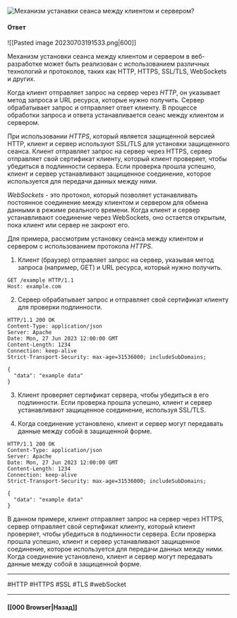 ![Механизм устанавки сеанса между клиентом и сервером?](https://youtu.be/-mWa7erZu64?t=570)

#### Ответ

![[Pasted image 20230703191533.png|600]]

Механизм установки сеанса между клиентом и сервером в веб-разработке может быть реализован с использованием различных технологий и протоколов, таких как HTTP, HTTPS, SSL/TLS, WebSockets и других.

Когда клиент отправляет запрос на сервер через *HTTP*, он указывает метод запроса и URL ресурса, которые нужно получить. Сервер обрабатывает запрос и отправляет ответ клиенту. В процессе обработки запроса и ответа устанавливается сеанс между клиентом и сервером.

При использовании *HTTPS*, который является защищенной версией HTTP, клиент и сервер используют SSL/TLS для установки защищенного сеанса. Клиент отправляет запрос на сервер через HTTPS, сервер отправляет свой сертификат клиенту, который клиент проверяет, чтобы убедиться в подлинности сервера. Если проверка прошла успешно, клиент и сервер устанавливают защищенное соединение, которое используется для передачи данных между ними.

*WebSockets* - это протокол, который позволяет устанавливать постоянное соединение между клиентом и сервером для обмена данными в режиме реального времени. Когда клиент и сервер устанавливают соединение через WebSockets, оно остается открытым, пока клиент или сервер не закроют его.

Для примера, рассмотрим установку сеанса между клиентом и сервером с использованием протокола *HTTPS*.

1. Клиент (браузер) отправляет запрос на сервер, указывая метод запроса (например, GET) и URL ресурса, который нужно получить.

```http
GET /example HTTP/1.1
Host: example.com
```

2. Сервер обрабатывает запрос и отправляет свой сертификат клиенту для проверки подлинности.

```http
HTTP/1.1 200 OK
Content-Type: application/json
Server: Apache
Date: Mon, 27 Jun 2023 12:00:00 GMT
Content-Length: 1234
Connection: keep-alive
Strict-Transport-Security: max-age=31536000; includeSubDomains;

{
  "data": "example data"
}
```

3. Клиент проверяет сертификат сервера, чтобы убедиться в его подлинности. Если проверка прошла успешно, клиент и сервер устанавливают защищенное соединение, используя SSL/TLS.
    
4. Когда соединение установлено, клиент и сервер могут передавать данные между собой в защищенной форме.
    
```http
HTTP/1.1 200 OK
Content-Type: application/json
Server: Apache
Date: Mon, 27 Jun 2023 12:00:00 GMT
Content-Length: 1234
Connection: keep-alive
Strict-Transport-Security: max-age=31536000; includeSubDomains;

{
  "data": "example data"
}
```

В данном примере, клиент отправляет запрос на сервер через HTTPS, сервер отправляет свой сертификат клиенту, который клиент проверяет, чтобы убедиться в подлинности сервера. Если проверка прошла успешно, клиент и сервер устанавливают защищенное соединение, которое используется для передачи данных между ними. Когда соединение установлено, клиент и сервер могут передавать данные между собой в защищенной форме.

___
#HTTP #HTTPS #SSL #TLS #webSocket 

___

#### [[000 Browser|Назад]]